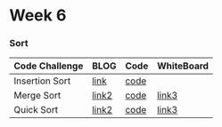 # Week 6

### Sort

Code Challenge | BLOG  | Code | WhiteBoard
---|---|---|---
Insertion Sort|[link](./BLOG.md)|[code](./app/src)
Merge Sort|[link2](./BLOG2.md)|[code](./app/src)|[link3](mergesort.md)
Quick Sort|[link2](./BLOG3.md)|[code](./app/src)|[link3](quicksort.md)